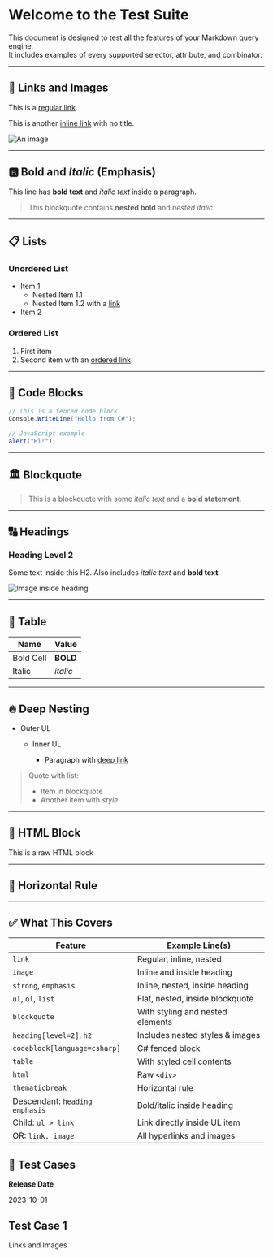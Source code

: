 # Welcome to the Test Suite

This document is designed to test all the features of your Markdown query engine.  
It includes examples of every supported selector, attribute, and combinator.

---

## 🔗 Links and Images

This is a [regular link](https://example.com "Example").

This is another [inline link](https://another.com) with no title.

![An image](https://media.veefriends.com/image/upload/v1700083094/veefriends/specials/series2/characters/reflective-rhinoceros-manifesting-shrinkwrapped.png "Rhino")

---

## 🅱️ Bold and *Italic* (Emphasis)

This line has **bold text** and *italic text* inside a paragraph.

> This blockquote contains **nested bold** and *nested italic*.

---

## 📋 Lists

### Unordered List

- Item 1
  - Nested Item 1.1
  - Nested Item 1.2 with a [link](https://nested.com)
- Item 2

### Ordered List

1. First item
2. Second item with an [ordered link](https://ordered.com)

---

## 🧱 Code Blocks

```csharp
// This is a fenced code block
Console.WriteLine("Hello from C#");
```

```js
// JavaScript example
alert("Hi!");
```

---

## 🏛️ Blockquote

> This is a blockquote with some *italic text* and a **bold statement**.

---

## 🔠 Headings

### Heading Level 2

Some text inside this H2. Also includes *italic text* and **bold text**.

![Image inside heading](https://media.veefriends.com/image/upload/v1700083094/veefriends/specials/series2/characters/reflective-rhinoceros-manifesting-shrinkwrapped.png)

---

## 🧮 Table

| Name      | Value    |
| --------- | -------- |
| Bold Cell | **BOLD** |
| Italic    | *italic* |

---

## 🔥 Deep Nesting

* Outer UL

  * Inner UL

    * Paragraph with [deep link](https://deep.com)

> Quote with list:
>
> * Item in blockquote
> * Another item with *style*

---

## 🧪 HTML Block

<div>This is a raw HTML block</div>

---

## 🧹 Horizontal Rule

---

## ✅ What This Covers

| Feature                      | Example Line(s)                      |
|------------------------------|--------------------------------------|
| `link`                       | Regular, inline, nested              |
| `image`                      | Inline and inside heading            |
| `strong`, `emphasis`         | Inline, nested, inside heading       |
| `ul`, `ol`, `list`           | Flat, nested, inside blockquote      |
| `blockquote`                 | With styling and nested elements     |
| `heading[level=2]`, `h2`     | Includes nested styles & images      |
| `codeblock[language=csharp]`| C# fenced block                       |
| `table`                      | With styled cell contents            |
| `html`                       | Raw `<div>`                          |
| `thematicbreak`              | Horizontal rule                      |
| Descendant: `heading emphasis` | Bold/italic inside heading         |
| Child: `ul > link`           | Link directly inside UL item         |
| OR: `link, image`            | All hyperlinks and images            |

## 🧪 Test Cases

**Release Date**

2023-10-01

## Test Case 1
Links and Images

